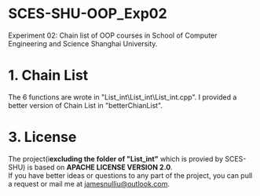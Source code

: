 # SCES-SHU-OOP_Exp02
Experiment 02: Chain list of OOP courses in School of Computer Engineering and Science Shanghai University.

# 1. Chain List
The 6 functions are wrote in "List_int\List_int\List_int.cpp".
I provided a better version of Chain List in "betterChianList".

# 3. License
The project(i**excluding the folder of "List_int"** which is provied by SCES-SHU) is based on **APACHE LICENSE VERSION 2.0**.  
If you have better ideas or questions to any part of the project, you can pull a request or mail me at jamesnulliu@outlook.com.
